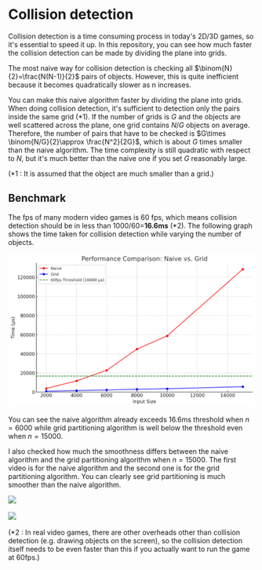 # Collision detection
Collision detection is a time consuming process in today's 2D/3D games, so it's essential to speed it up. 
In this repository, you can see how much faster the collision detection can be made by dividing the plane into grids.

The most naive way for collision detection is checking all $\binom{N}{2}=\frac{N(N-1)}{2}$ pairs of objects. 
However, this is quite inefficient because it becomes quadratically slower as n increases. 

You can make this naive algorithm faster by dividing the plane into grids. 
When doing collision detection, it's sufficient to detection only the pairs inside the same grid (*1). 
If the number of grids is $G$ and the objects are well scattered across the plane, one grid contains $N/G$ objects on average. 
Therefore, the number of pairs that have to be checked is $G\times \binom{N/G}{2}\approx \frac{N^2}{2G}$, which is about $G$ times smaller than the naive algorithm.
The time complexity is still quadratic with respect to $N$, but it's much better than the naive one if you set $G$ reasonably large.

(*1 : It is assumed that the object are much smaller than a grid.)

## Benchmark
The fps of many modern video games is 60 fps, which means collision detection should be in less than 1000/60=**16.6ms** (*2). The following graph shows the time taken for collision detection while varying the number of objects.

![](PeformanceComparison.jpg)

You can see the naive algorithm already exceeds 16.6ms threshold when $n=6000$ while grid partitioning algorithm is well below the threshold even when $n=15000$.

I also checked how much the smoothness differs between the naive algorithm and the grid partitioning algorithm when $n=15000$. The first video is for the naive algorithm and the second one is for the grid partitioning algorithm. You can clearly see grid partitioning is much smoother than the naive algorithm.

[![](https://img.youtube.com/vi/Mns-x48aduo/0.jpg)](https://www.youtube.com/watch?v=Mns-x48aduo)

[![](https://img.youtube.com/vi/529tUYUwkOc/0.jpg)](https://www.youtube.com/watch?v=529tUYUwkOc)


(*2 : In real video games, there are other overheads other than collision detection (e.g. drawing objects on the screen), so the collision detection itself needs to be even faster than this if you actually want to run the game at 60fps.)
